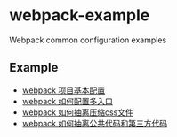 # webpack-example
Webpack common configuration examples

## Example
- [webpack 项目基本配置](./lesson1)
- [webpack 如何配置多入口](./lesson2)
- [webpack 如何抽离压缩css文件](./lesson3)
- [webpack 如何抽离公共代码和第三方代码](./lesson4)

